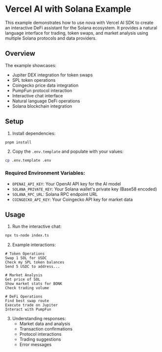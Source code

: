 # Vercel AI with Solana Example

This example demonstrates how to use nova with Vercel AI SDK to create an interactive DeFi assistant for the Solana ecosystem. It provides a natural language interface for trading, token swaps, and market analysis using multiple Solana protocols and data providers.

## Overview
The example showcases:
- Jupiter DEX integration for token swaps
- SPL token operations
- Coingecko price data integration
- PumpFun protocol interaction
- Interactive chat interface
- Natural language DeFi operations
- Solana blockchain integration

## Setup

1. Install dependencies:
```bash
pnpm install
```

2. Copy the `.env.template` and populate with your values:
```bash
cp .env.template .env
```

### Required Environment Variables:
- `OPENAI_API_KEY`: Your OpenAI API key for the AI model
- `SOLANA_PRIVATE_KEY`: Your Solana wallet's private key (Base58 encoded)
- `SOLANA_RPC_URL`: Solana RPC endpoint URL
- `COINGECKO_API_KEY`: Your Coingecko API key for market data

## Usage

1. Run the interactive chat:
```bash
npx ts-node index.ts
```

2. Example interactions:
```
# Token Operations
Swap 1 SOL for USDC
Check my SPL token balances
Send 5 USDC to address...

# Market Analysis
Get price of SOL
Show market stats for BONK
Check trading volume

# DeFi Operations
Find best swap route
Execute trade on Jupiter
Interact with PumpFun
```

3. Understanding responses:
   - Market data and analysis
   - Transaction confirmations
   - Protocol interactions
   - Trading suggestions
   - Error messages

